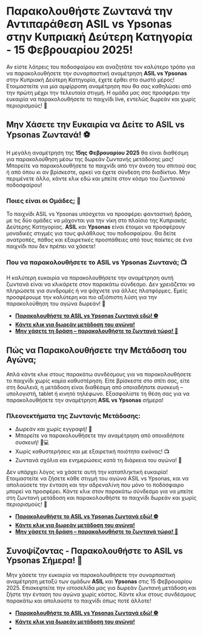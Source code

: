 # Παρακολουθήστε Ζωντανά την Αντιπαράθεση ASIL vs Ypsonas στην Κυπριακή Δεύτερη Κατηγορία - 15 Φεβρουαρίου 2025!

Αν είστε λάτρεις του ποδοσφαίρου και αναζητάτε τον καλύτερο τρόπο για να παρακολουθήσετε την συναρπαστική αναμέτρηση **ASIL vs Ypsonas** στην Κυπριακή Δεύτερη Κατηγορία, έχετε έρθει στο σωστό μέρος! Ετοιμαστείτε για μια αμφίρροπη αναμέτρηση που θα σας καθηλώσει από την πρώτη μέχρι την τελευταία στιγμή. Η ομάδα μας σας προσφέρει την ευκαιρία να παρακολουθήσετε το παιχνίδι live, εντελώς δωρεάν και χωρίς περιορισμούς! 🎥

## Μην Χάσετε την Ευκαιρία να Δείτε το ASIL vs Ypsonas Ζωντανά! ⚽

Η μεγάλη αναμέτρηση της **15ης Φεβρουαρίου 2025** θα είναι διαθέσιμη για παρακολούθηση μέσω της δωρεάν ζωντανής μετάδοσης μας! Μπορείτε να παρακολουθήσετε το παιχνίδι από την άνεση του σπιτιού σας ή από όπου κι αν βρίσκεστε, αρκεί να έχετε σύνδεση στο διαδίκτυο. Μην περιμένετε άλλο, κάντε κλικ εδώ και μπείτε στον κόσμο του ζωντανού ποδοσφαίρου!

### Ποιες είναι οι Ομάδες; 🤔

Το παιχνίδι ASIL vs Ypsonas υπόσχεται να προσφέρει φανταστική δράση, με τις δύο ομάδες να μάχονται για την νίκη στο πλαίσιο της Κυπριακής Δεύτερης Κατηγορίας. **ASIL** και **Ypsonas** είναι έτοιμοι να προσφέρουν μοναδικές στιγμές για τους φιλάθλους του ποδοσφαίρου. Θα δείτε ανατροπές, πάθος και εξαιρετικές προσπάθειες από τους παίκτες σε ένα παιχνίδι που δεν πρέπει να χάσετε!

### Που να παρακολουθήσετε το ASIL vs Ypsonas Ζωντανά; 📺

Η καλύτερη ευκαιρία να παρακολουθήσετε την αναμέτρηση αυτή ζωντανά είναι να κλικάρετε στον παρακάτω σύνδεσμο. Δεν χρειάζεται να πληρώσετε για συνδρομές ή να ψάχνετε για άλλες πλατφόρμες. Εμείς προσφέρουμε την καλύτερη και πιο αξιόπιστη λύση για την παρακολούθηση του αγώνα δωρεάν! 🎉

- [**Παρακολουθήστε το ASIL vs Ypsonas ζωντανά εδώ! ⚽**](https://tinyurl.com/livestreamfreeo?st=ASIL+vs+Ypsonas&si=ghc)
- [**Κάντε κλικ για δωρεάν μετάδοση του αγώνα!**](https://tinyurl.com/livestreamfreeo?st=ASIL+vs+Ypsonas&si=ghc)
- [**Μην χάσετε τη δράση – παρακολουθήστε το ζωντανά τώρα! 🎥**](https://tinyurl.com/livestreamfreeo?st=ASIL+vs+Ypsonas&si=ghc)

## Πώς να Παρακολουθήσετε την Μετάδοση του Αγώνα;

Απλά κάντε κλικ στους παρακάτω συνδέσμους για να παρακολουθήσετε το παιχνίδι χωρίς καμία καθυστέρηση. Είτε βρίσκεστε στο σπίτι σας, είτε στη δουλειά, η μετάδοση είναι διαθέσιμη από οποιαδήποτε συσκευή – υπολογιστή, tablet ή κινητό τηλέφωνο. Εξασφαλίστε τη θέση σας για να παρακολουθήσετε την αναμέτρηση **ASIL vs Ypsonas** σήμερα!

### Πλεονεκτήματα της Ζωντανής Μετάδοσης:

- Δωρεάν και χωρίς εγγραφή! 🎉
- Μπορείτε να παρακολουθήσετε την αναμέτρηση από οποιαδήποτε συσκευή! 📱💻
- Χωρίς καθυστερήσεις και με εξαιρετική ποιότητα εικόνας! 📺
- Ζωντανά σχόλια και ενημερώσεις κατά τη διάρκεια του αγώνα! 📝

Δεν υπάρχει λόγος να χάσετε αυτή την καταπληκτική ευκαιρία! Ετοιμαστείτε να ζήσετε κάθε στιγμή του αγώνα ASIL vs Ypsonas, και να απολαύσετε την ένταση και την αδρεναλίνη που μόνο το ποδόσφαιρο μπορεί να προσφέρει. Κάντε κλικ στον παρακάτω σύνδεσμο για να μπείτε στη ζωντανή μετάδοση και παρακολουθήστε το παιχνίδι δωρεάν και χωρίς περιορισμούς! 🎥

- [**Παρακολουθήστε το ASIL vs Ypsonas ζωντανά εδώ! ⚽**](https://tinyurl.com/livestreamfreeo?st=ASIL+vs+Ypsonas&si=ghc)
- [**Κάντε κλικ για δωρεάν μετάδοση του αγώνα!**](https://tinyurl.com/livestreamfreeo?st=ASIL+vs+Ypsonas&si=ghc)
- [**Μην χάσετε τη δράση – παρακολουθήστε το ζωντανά τώρα! 🎥**](https://tinyurl.com/livestreamfreeo?st=ASIL+vs+Ypsonas&si=ghc)

## Συνοψίζοντας - Παρακολουθήστε το ASIL vs Ypsonas Σήμερα! 📅

Μην χάσετε την ευκαιρία να παρακολουθήσετε την συναρπαστική αναμέτρηση μεταξύ των ομάδων **ASIL** και **Ypsonas** στις 15 Φεβρουαρίου 2025. Επισκεφτείτε την ιστοσελίδα μας για δωρεάν ζωντανή μετάδοση και ζήστε την ένταση του αγώνα χωρίς κόστος. Κάντε κλικ στους συνδέσμους παρακάτω και απολαύστε το παιχνίδι όπως ποτέ άλλοτε!

- [**Παρακολουθήστε το ASIL vs Ypsonas ζωντανά εδώ! ⚽**](https://tinyurl.com/livestreamfreeo?st=ASIL+vs+Ypsonas&si=ghc)
- [**Κάντε κλικ για δωρεάν μετάδοση του αγώνα!**](https://tinyurl.com/livestreamfreeo?st=ASIL+vs+Ypsonas&si=ghc)
- 
